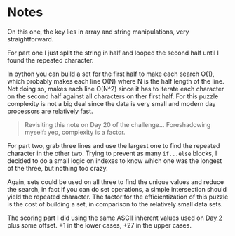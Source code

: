 # Notes

On this one, the key lies in array and string manipulations, very straightforward.

For part one I just split the string in half and looped the second half until I found the repeated character. 

In python you can build a set for the first half to make each search O(1), which probably makes each line O(N) where N is the half length of the line. Not doing so, makes each line O(N^2) since it has to iterate each character on the second half against all characters on ther first half. For this puzzle complexity is not a big deal since the data is very small and modern day processors are relatively fast.

> Revisiting this note on Day 20 of the challenge... Foreshadowing myself: yep, complexity is a factor.

For part two, grab three lines and use the largest one to find the repeated character in the other two. Trying to prevent as many `if...else` blocks, I decided to do a small logic on indexes to know which one was the longest of the three, but nothing too crazy. 

Again, sets could be used on all three to find the unique values and reduce the search, in fact if you can do set operations, a simple intersection should yield the repeated character. The factor for the efficientization of this puzzle is the cost of building a set, in comparison to the relatively small data sets.

The scoring part I did using the same ASCII inherent values used on [Day 2](https://github.com/vinceynhz/AOC_22/tree/main/02) plus some offset. +1 in the lower cases, +27 in the upper cases.
